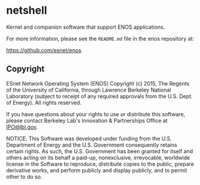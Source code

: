 netshell
========

Kernel and companion software that support ENOS applications.

For more information, please see the ```README.md``` file in the enos repository
at:

https://github.com/esnet/enos

Copyright
---------

ESnet Network Operating System (ENOS) Copyright (c) 2015, The Regents
of the University of California, through Lawrence Berkeley National
Laboratory (subject to receipt of any required approvals from the
U.S. Dept. of Energy).  All rights reserved.

If you have questions about your rights to use or distribute this
software, please contact Berkeley Lab's Innovation & Partnerships
Office at IPO@lbl.gov.

NOTICE.  This Software was developed under funding from the
U.S. Department of Energy and the U.S. Government consequently retains
certain rights. As such, the U.S. Government has been granted for
itself and others acting on its behalf a paid-up, nonexclusive,
irrevocable, worldwide license in the Software to reproduce,
distribute copies to the public, prepare derivative works, and perform
publicly and display publicly, and to permit other to do so.

